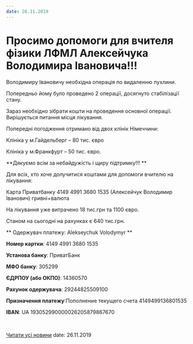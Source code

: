 ```yaml
---
date: 26.11.2019
---
```

# Просимо допомоги для вчителя фізики ЛФМЛ Алексейчука Володимира Івановича!!!

Володимиру Івановичу необхідна операція по видаленню пухлини.

Попередньо йому було проведено 2 операції, досягнуто стабілізації стану.

Зараз необхідно зібрати кошти на проведення основної операції. Вирішується питання місця лікування.

Попередні погодження отримано від двох клінік Німеччини:

Клініка у м.Гайдельберг – 80 тис. євро

Клініка у м.Франкфурт – 50 тис. євро.

**Дякуємо всім за небайдужість і щиру підтримку!!! **

Для всіх, хто хоче долучитися коштами для допомоги вчителю на лікування:

Карта Приватбанку 4149 4991 3680 1535 (Алексейчук Володимир Іванович) гривні+валюта

На лікування уже витрачено 18 тис.грн та 1100 євро.

Станом на сьогодні на рахунках є 640 тис.грн.

** Одержувач платежу: Alekseychuk Volodymyr **

**Номер картки**: 4149 4991 3680 1535

**Установа банку**: ПриватБанк

**МФО банку**: 305299

**ЄДРПОУ (або ОКПО)**: 14360570

**Рахунок одержувача**: 29244825509100

**Призначення платежу**:Пополнение текущего счета 4149499136801535

**IBAN**: UA 193052990000026205879867670

 

[Читати усі новини](/news)
date: 26.11.2019
